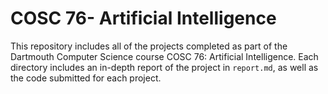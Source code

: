 # COSC 76- Artificial Intelligence  

This repository includes all of the projects completed as part of the Dartmouth Computer Science course COSC 76: Artificial Intelligence. Each directory includes an in-depth report of the project in `report.md`, as well as the code submitted for each project. 